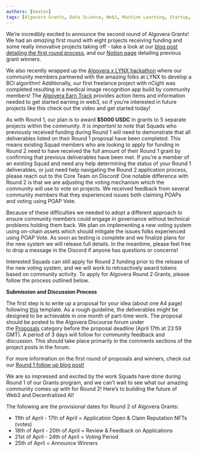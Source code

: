 ```yaml
---
authors: [keaton]
tags: [Algovera Grants, Data Science, Web3, Machine Learning, Startup, DAOHaus, DAO, Algovera Squads]
--- 
```

We’re incredibly excited to announce the second round of Algovera Grants! We had an *amazing* first round with eight projects receiving funding and some really innovative projects taking off - take a look at our [blog post detailing the first round process](https://20algovera/), and our [Notion page](https://www.notion.so/Squads-194768658a044302a0cdc24d5d758b9d) detailing previous grant winners.

<!--truncate-->

We also recently wrapped up the [Algovera x LYNX hackathon](https://www.youtube.com/watch?v=O05nH1kzgWE) where our community members partnered with the amazing folks at LYNX to develop a BCI algorithm! Additionally, our first freelance project with nCight was completed resulting in a medical image recognition app build by community members! The [Algovera Earn Track](https://docs.algovera.ai/docs/Tracks/Earn%20Track/Earn%20an%20Income) provides action items and information needed to get started earning in web3, so if you’re interested in future projects like this check out the video and get started today!


As with Round 1, our plan is to award **$5000 USDC** in grants to 5 separate projects within the community. *It is important to note* that Squads who previously received funding during Round 1 will need to demonstrate that all deliverables listed on their Round 1 proposal have been completed. This means existing Squad members who are looking to apply for funding in Round 2 need to have received the full amount of their Round 1 grant by confirming that previous deliverables have been met. If you’re a member of an existing Squad and need any help determining the status of your Round 1 deliverables, or just need help navigating the Round 2 application process, please reach out to the Core Team on Discord! One notable difference with Round 2 is that we are adjusting the voting mechanism which the community will use to vote on projects. We received feedback from several community members that they experienced issues both claiming POAPs and voting using POAP Vote.

Because of these difficulties we needed to adopt a different approach to ensure community members could engage in governance without technical problems holding them back. We plan on implementing a new voting system using on-chain assets which should mitigate the issues folks experienced using POAP Vote. As soon as testing is complete and we finalize plans for the new system we will release full details. In the meantime, please feel free to drop a message in the Discord if anyone has questions or concerns!

Interested Squads can still apply for Round 2 funding prior to the release of the new voting system, and we will work to retroactively award tokens based on community activity. To apply for Algovera Round 2 Grants, please follow the process outlined below.

**Submission and Discussion Process**

The first step is to write up a proposal for your idea (about one A4 page) following [this](https://forum.algovera.ai/t/grant-proposal-template/15) template. As a rough guideline, the deliverables might be designed to be achievable in one month of part-time work. The proposal should be posted to the Algovera Discourse forum under the [Proposals](https://forum.algovera.ai/c/proposals) category before the proposal deadline (April 17th at 23:59 GMT). A period of 3 days will follow for community feedback and discussion. This should take place primarily in the comments sections of the project posts in the forum. 

For more information on the first round of proposals and winners, check out our [Round 1 follow up blog post!](https://docs.algovera.ai/blog/2022/01/27/grant%20recipients%20for%20algovera%20grants%20r1/)

We are so impressed and excited by the work Squads have done during Round 1 of our Grants program, and we can’t wait to see what our amazing community comes up with for Round 2! Here’s to building the future of Web3 and Decentralized AI!

The following are the provisional dates for Round 2 of Algovera Grants:
- 11th of April - 17th of April = Application Open & Claim Reputation NFTs (votes)
- 18th of April - 20th of April = Review & Feedback on Applications
- 21st of April - 24th of April = Voting Period
- 25th of April = Announce Winners
